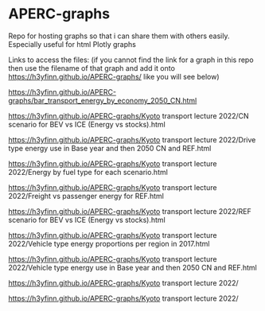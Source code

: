 # APERC-graphs
Repo for hosting graphs so that i can share them with others easily. Especially useful for html Plotly graphs

Links to access the files: (if you cannot find the link for a graph in this repo then use the filename of that graph and add it onto https://h3yfinn.github.io/APERC-graphs/ like you will see below)

https://h3yfinn.github.io/APERC-graphs/bar_transport_energy_by_economy_2050_CN.html

https://h3yfinn.github.io/APERC-graphs/Kyoto transport lecture 2022/CN scenario for BEV vs ICE (Energy vs stocks).html

https://h3yfinn.github.io/APERC-graphs/Kyoto transport lecture 2022/Drive type energy use in Base year and then 2050 CN and REF.html

https://h3yfinn.github.io/APERC-graphs/Kyoto transport lecture 2022/Energy by fuel type for each scenario.html

https://h3yfinn.github.io/APERC-graphs/Kyoto transport lecture 2022/Freight vs passenger energy for REF.html

https://h3yfinn.github.io/APERC-graphs/Kyoto transport lecture 2022/REF scenario for BEV vs ICE (Energy vs stocks).html

https://h3yfinn.github.io/APERC-graphs/Kyoto transport lecture 2022/Vehicle type energy proportions per region in 2017.html

https://h3yfinn.github.io/APERC-graphs/Kyoto transport lecture 2022/Vehicle type energy use in Base year and then 2050 CN and REF.html

https://h3yfinn.github.io/APERC-graphs/Kyoto transport lecture 2022/

https://h3yfinn.github.io/APERC-graphs/Kyoto transport lecture 2022/
